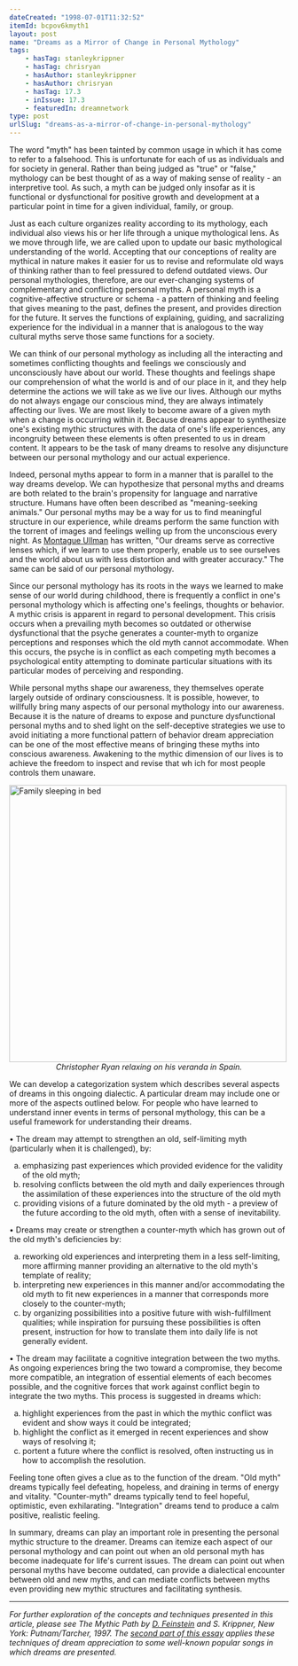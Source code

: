 ```yaml
---
dateCreated: "1998-07-01T11:32:52"
itemId: bcpov6kmyth1
layout: post
name: "Dreams as a Mirror of Change in Personal Mythology"
tags:
    - hasTag: stanleykrippner
    - hasTag: chrisryan
    - hasAuthor: stanleykrippner
    - hasAuthor: chrisryan
    - hasTag: 17.3
    - inIssue: 17.3
    - featuredIn: dreamnetwork
type: post
urlSlug: "dreams-as-a-mirror-of-change-in-personal-mythology"
---
```


The word "myth" has been tainted by common usage in which it has come to refer to a falsehood. This is unfortunate for each of us as individuals and for society in general. Rather than being judged as "true" or "false," mythology can be best thought of as a way of making sense of reality - an interpretive tool. As such, a myth can be judged only insofar as it is functional or dysfunctional for positive growth and development at a particular point in time for a given individual, family, or group.

Just as each culture organizes reality according to its mythology, each individual also views his or her life through a unique mythological lens. As we move through life, we are called upon to update our basic mythological understanding of the world. Accepting that our conceptions of reality are mythical in nature makes it easier for us to revise and reformulate old ways of thinking rather than to feel pressured to defend outdated views. Our personal mythologies, therefore, are our ever-changing systems of complementary and conflicting personal myths. A personal myth is a cognitive-affective structure or schema - a pattern of thinking and feeling that gives meaning to the past, defines the present, and provides direction for the future. It serves the functions of explaining, guiding, and sacralizing experience for the individual in a manner that is analogous to the way cultural myths serve those same functions for a society.

We can think of our personal mythology as including all the interacting and sometimes conflicting thoughts and feelings we consciously and unconsciously have about our world. These thoughts and feelings shape our comprehension of what the world is and of our place in it, and they help determine the actions we will take as we live our lives. Although our myths do not always engage our conscious mind, they are always intimately affecting our lives. We are most likely to become aware of a given myth when a change is occurring within it. Because dreams appear to synthesize one's existing mythic structures with the data of one's life experiences, any incongruity between these elements is often presented to us in dream content. It appears to be the task of many dreams to resolve any disjuncture between our personal mythology and our actual experience.

Indeed, personal myths appear to form in a manner that is parallel to the way dreams develop. We can hypothesize that personal myths and dreams are both related to the brain's propensity for language and narrative structure. Humans have often been described as "meaning-seeking animals." Our personal myths may be a way for us to find meaningful structure in our experience, while dreams perform the same function with the torrent of images and feelings welling up from the unconscious every night. As [Montague Ullman](../@montagueullman) has written, "Our dreams serve as corrective lenses which, if we learn to use them properly, enable us to see ourselves and the world about us with less distortion and with greater accuracy." The same can be said of our personal mythology.

Since our personal mythology has its roots in the ways we learned to make sense of our world during childhood, there is frequently a conflict in one's personal mythology which is affecting one's feelings, thoughts or behavior. A mythic crisis is apparent in regard to personal development. This crisis occurs when a prevailing myth becomes so outdated or otherwise dysfunctional that the psyche generates a counter-myth to organize perceptions and responses which the old myth cannot accommodate. When this occurs, the psyche is in conflict as each competing myth becomes a psychological entity attempting to dominate particular situations with its particular modes of perceiving and responding.

While personal myths shape our awareness, they themselves operate largely outside of ordinary consciousness. It is possible, however, to willfully bring many aspects of our personal mythology into our awareness. Because it is the nature of dreams to expose and puncture dysfunctional personal myths and to shed light on the self-deceptive strategies we use to avoid initiating a more functional pattern of behavior dream appreciation can be one of the most effective means of bringing these myths into conscious awareness. Awakening to the mythic dimension of our lives is to achieve the freedom to inspect and revise that wh ich for most people controls them unaware.

<img src="../images/post-bcpov6kmyth1-0.jpg" alt="Family sleeping in bed" width="500" height="auto"/>
<div class="caption" style="text-align: center;"><i>Christopher Ryan relaxing on his veranda in Spain.</i></div>

We can develop a categorization system which describes several aspects of dreams in this ongoing dialectic. A particular dream may include one or more of the aspects outlined below. For people who have learned to understand inner events in terms of personal mythology, this can be a useful framework for understanding their dreams.

• The dream may attempt to strengthen an old, self-limiting myth (particularly when it is challenged), by:

<ol type="a"> 
<li>emphasizing past experiences which provided evidence for the validity of the old myth;</li>
<li>resolving conflicts between the old myth and daily experiences through the assimilation of these experiences into the structure of the old myth</li>
<li>providing visions of a future dominated by the old myth - a preview of the future according to the old myth, often with a sense of inevitability.</li>
</ol>

• Dreams may create or strengthen a counter-myth which has grown out of the old myth's deficiencies by:

<ol type="a"> 
<li>reworking old experiences and interpreting them in a less self-limiting, more affirming manner providing an alternative to the old myth's template of reality;</li>
<li>interpreting new experiences in this manner and/or accommodating the old myth to fit new experiences in a manner that corresponds more closely to the counter-myth;</li>
<li>by organizing possibilities into a positive future with wish-fulfillment qualities; while inspiration for pursuing these possibilities is often present, instruction for how to translate them into daily life is not generally evident.</li>
</ol>

• The dream may facilitate a cognitive integration between the two myths. As ongoing experiences bring the two toward a compromise, they become more compatible, an integration of essential elements of each becomes possible, and the cognitive forces that work against conflict begin to integrate the two myths. This process is suggested in dreams which:

<ol type="a"> 
<li>highlight experiences from the past in which the mythic conflict was evident and show ways it could be integrated;</li>
<li>highlight the conflict as it emerged in recent experiences and show ways of resolving it;</li>
<li>portent a future where the conflict is resolved, often instructing us in how to accomplish the resolution.</li>
</ol>

Feeling tone often gives a clue as to the function of the dream. "Old myth" dreams typically feel defeating, hopeless, and draining in terms of energy and vitality. "Counter-myth" dreams typically tend to feel hopeful, optimistic, even exhilarating. "Integration" dreams tend to produce a calm positive, realistic feeling.

In summary, dreams can play an important role in presenting the personal mythic structure to the dreamer. Dreams can itemize each aspect of our personal mythology and can point out when an old personal myth has become inadequate for life's current issues. The dream can point out when personal myths have become outdated, can provide a dialectical encounter between old and new myths, and can mediate conflicts between myths even providing new mythic structures and facilitating synthesis.

<hr>

_For further exploration of the concepts and techniques presented in this article, please see The Mythic Path by [D. Feinstein](../@davidfeinstein) and S. Krippner, New York: Putnam/Tarcher, 1997. The [second part of this essay](../bcpov6kmyth2) applies these techniques of dream appreciation to some well-known popular songs in which dreams are presented._
